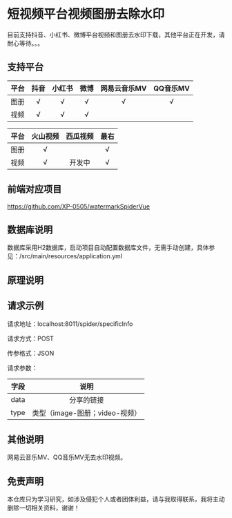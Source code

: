 # 短视频平台视频图册去除水印

目前支持抖音、小红书、微博平台视频和图册去水印下载，其他平台正在开发，请耐心等待。。。

## 支持平台

| 平台 | 抖音 | 小红书 | 微博 | 网易云音乐MV | QQ音乐MV |
|:--:|:--:|:---:|:--:|:-------:|:------:|  
| 图册 | √  |  √  | √  |    √    |   √    |
| 视频 | √  |  √  | √  |         |        |

| 平台 | 火山视频 | 西瓜视频 | 最右 | 
|:--:|:----:|:----:|:--:|
| 图册 |  √   |      | √  |
| 视频 |  √   | 开发中  | √  |

## 前端对应项目

https://github.com/XP-0505/watermarkSpiderVue

## 数据库说明

数据库采用H2数据库，启动项目自动配置数据库文件，无需手动创建，具体参见：/src/main/resources/application.yml

## 原理说明

## 请求示例

请求地址：localhost:8011/spider/specificInfo

请求方式：POST

传参格式：JSON

请求参数：

|  字段  |          说明           |
|:----:|:---------------------:|
| data |         分享的链接         |
| type | 类型（image-图册；video-视频） |

## 其他说明

网易云音乐MV、QQ音乐MV无去水印视频。

## 免责声明

本仓库只为学习研究，如涉及侵犯个人或者团体利益，请与我取得联系，我将主动删除一切相关资料，谢谢！

